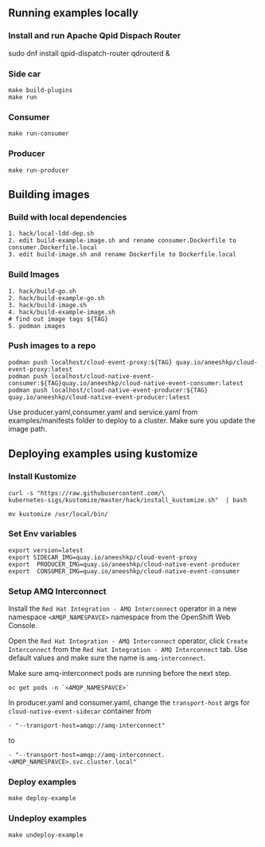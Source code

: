## Running examples locally

### Install and run Apache Qpid Dispach Router
sudo dnf install qpid-dispatch-router
qdrouterd &

### Side car
```shell
make build-plugins
make run
```
### Consumer
```shell
make run-consumer
```
### Producer
```shell
make run-producer
```

## Building images 

### Build with local dependencies

```shell
1. hack/local-ldd-dep.sh 
2. edit build-example-image.sh and rename consumer.Dockerfile to consumer.Dockerfile.local
3. edit build-image.sh and rename Dockerfile to Dockerfile.local
```

### Build Images

```shell
1. hack/build-go.sh
2. hack/build-example-go.sh 
3. hack/build-image.sh
4. hack/build-example-image.sh
# find out image tags ${TAG}
5. podman images
```

### Push images to a repo

```shell
podman push localhost/cloud-event-proxy:${TAG} quay.io/aneeshkp/cloud-event-proxy:latest
podman push localhost/cloud-native-event-consumer:${TAG}quay.io/aneeshkp/cloud-native-event-consumer:latest
podman push localhost/cloud-native-event-producer:${TAG} quay.io/aneeshkp/cloud-native-event-producer:latest
```

Use producer.yaml,consumer.yaml and service.yaml from examples/manifests folder to deploy to a cluster.
Make sure you update the image path.


## Deploying examples using kustomize

### Install Kustomize
```shell
curl -s "https://raw.githubusercontent.com/\
kubernetes-sigs/kustomize/master/hack/install_kustomize.sh"  | bash
 
mv kustomize /usr/local/bin/

```
### Set Env variables
```shell
export version=latest 
export SIDECAR_IMG=quay.io/aneeshkp/cloud-event-proxy
export  PRODUCER_IMG=quay.io/aneeshkp/cloud-native-event-producer
export  CONSUMER_IMG=quay.io/aneeshkp/cloud-native-event-consumer
```

### Setup AMQ Interconnect

Install the `Red Hat Integration - AMQ Interconnect` operator in a new namespace `<AMQP_NAMESPAVCE>` namespace from the OpenShift Web Console.

Open the `Red Hat Integration - AMQ Interconnect` operator, click `Create Interconnect` from the `Red Hat Integration - AMQ Interconnect` tab. Use default values and make sure the name is `amq-interconnect`.

Make sure amq-interconnect pods are running before the next step.
```shell
oc get pods -n `<AMQP_NAMESPAVCE>`
```

In producer.yaml and consumer.yaml, change the `transport-host` args for `cloud-native-event-sidecar` container from
```
- "--transport-host=amqp://amq-interconnect"
```
to
```
- "--transport-host=amqp://amq-interconnect.<AMQP_NAMESPAVCE>.svc.cluster.local"
```

### Deploy examples
```shell
make deploy-example
```

### Undeploy examples
```shell
make undeploy-example
```
